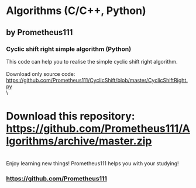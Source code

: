 # Algorithms (C/C++, Python)
## by Prometheus111

### Cyclic shift right simple algorithm (Python)
This code can help you to realise the simple cyclic shift right algorithm. \
\
Download only source code: https://github.com/Prometheus111/CyclicShift/blob/master/CyclicShiftRight.py \
\
# Download this repository: https://github.com/Prometheus111/Algorithms/archive/master.zip
\
Enjoy learning new things! Prometheus111 helps you with your studying!
### https://github.com/Prometheus111 
